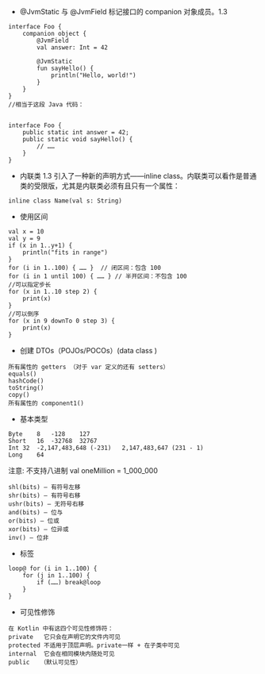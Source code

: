 
- @JvmStatic 与 @JvmField 标记接口的 companion 对象成员。1.3
```
interface Foo {
    companion object {
        @JvmField
        val answer: Int = 42

        @JvmStatic
        fun sayHello() {
            println("Hello, world!")
        }
    }
}
//相当于这段 Java 代码：


interface Foo {
    public static int answer = 42;
    public static void sayHello() {
        // ……
    }
}
```
- 内联类
1.3 引入了一种新的声明方式——inline class。内联类可以看作是普通类的受限版，尤其是内联类必须有且只有一个属性：
```
inline class Name(val s: String)
```

- 使用区间
```
val x = 10
val y = 9
if (x in 1..y+1) {
    println("fits in range")
}
for (i in 1..100) { …… }  // 闭区间：包含 100
for (i in 1 until 100) { …… } // 半开区间：不包含 100
//可以指定步长
for (x in 1..10 step 2) {
    print(x)
}
//可以倒序
for (x in 9 downTo 0 step 3) {
    print(x)
}
```
- 创建 DTOs（POJOs/POCOs）(data class )
```
所有属性的 getters （对于 var 定义的还有 setters）
equals()
hashCode()
toString()
copy()
所有属性的 component1()
```
- 基本类型
```
Byte	8	-128	127
Short	16	-32768	32767
Int	32	-2,147,483,648 (-231)	2,147,483,647 (231 - 1)
Long	64
```
注意: 不支持八进制
val oneMillion = 1_000_000
```
shl(bits) – 有符号左移
shr(bits) – 有符号右移
ushr(bits) – 无符号右移
and(bits) – 位与
or(bits) – 位或
xor(bits) – 位异或
inv() – 位非
```

- 标签
```
loop@ for (i in 1..100) {
    for (j in 1..100) {
        if (……) break@loop
    }
}
```
- 可见性修饰
```
在 Kotlin 中有这四个可见性修饰符：
private   它只会在声明它的文件内可见
protected 不适用于顶层声明。private一样 + 在子类中可见
internal  它会在相同模块内随处可见
public   （默认可见性）
```

